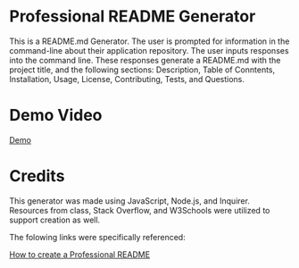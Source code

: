 # Professional README Generator
This is a README.md Generator. The user is prompted for information in the command-line about their application repository. The user inputs responses into the command line. These responses generate a README.md with the project title, and the following sections: Description, Table of Conntents, Installation, Usage, License, Contributing, Tests, and Questions.

# Demo Video
[Demo]()

# Credits
This generator was made using JavaScript, Node.js, and Inquirer. Resources from class, Stack Overflow, and W3Schools were utilized to support creation as well. 

The folowing links were specifically referenced:

[How to create a Professional README](https://coding-boot-camp.github.io/full-stack/github/professional-readme-guide)
